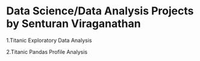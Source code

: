 
# Data Science/Data Analysis Projects by Senturan Viraganathan

1.Titanic Exploratory Data Analysis

2.Titanic Pandas Profile Analysis
